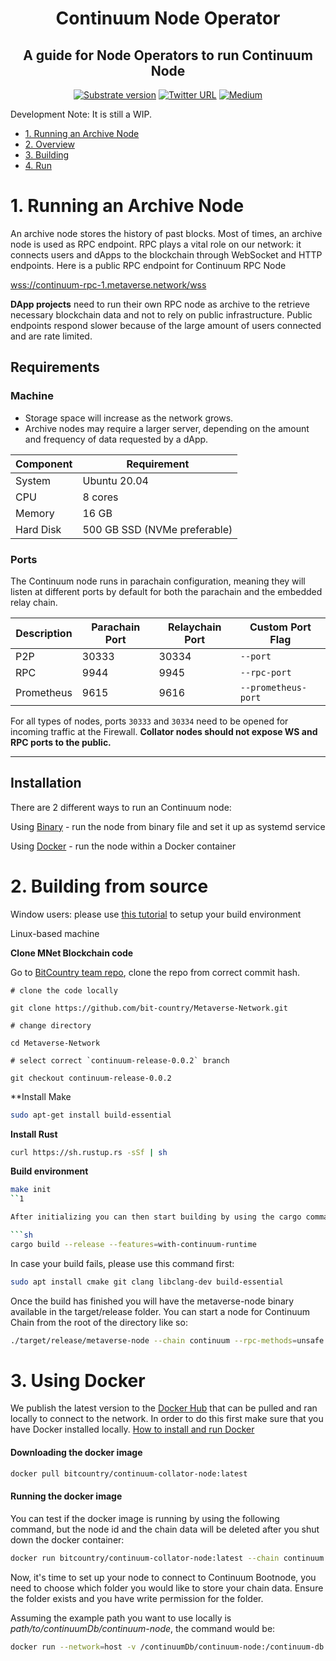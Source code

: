 <div align="center">
<h1>Continuum Node Operator</h1>

## A guide for Node Operators to run Continuum Node

[![Substrate version](https://img.shields.io/badge/Substrate-3.0.0-brightgreen?logo=Parity%20Substrate)](https://substrate.dev/)
[![Twitter URL](https://img.shields.io/twitter/url?style=social&url=https%3A%2F%2Ftwitter.com%2Fbitdotcountry)](https://twitter.com/bitdotcountry)
[![Medium](https://img.shields.io/badge/Medium-Metaverse-brightgreen?logo=medium)](https://medium.com/@metaverse)

</div>

Development Note: It is still a WIP.

<!-- TOC -->

- [1. Running an Archive Node](#1-introduction)
- [2. Overview](#2-overview)
- [3. Building](#3-building)
- [4. Run](#4-run)

<!-- /TOC -->

# 1. Running an Archive Node

An archive node stores the history of past blocks. Most of times, an archive node is used as RPC endpoint. RPC plays a
vital role on our network: it connects users and dApps to the blockchain through WebSocket and HTTP endpoints. Here is a
public RPC endpoint for Continuum RPC Node

[wss://continuum-rpc-1.metaverse.network/wss](wss://continuum-rpc-1.metaverse.network/wss)

**DApp projects** need to run their own RPC node as archive to the retrieve necessary blockchain data and not to rely on
public infrastructure. Public endpoints respond slower because of the large amount of users connected and are rate
limited.

## Requirements

### Machine

- Storage space will increase as the network grows.
- Archive nodes may require a larger server, depending on the amount and frequency of data requested by a dApp.

<Tabs>
<TabItem value="continuum" label="Continuum" default>

| Component | Requirement |
|---|---|
| System | Ubuntu 20.04 |
| CPU | 8 cores |
| Memory | 16 GB |
| Hard Disk | 500 GB SSD (NVMe preferable) |

</TabItem>
</Tabs>

### Ports

The Continuum node runs in parachain configuration, meaning they will listen at different ports by default for both the
parachain and the embedded relay chain.

|Description| Parachain Port | Relaychain Port | Custom Port Flag |
|---|---|---|---|
| P2P | 30333 | 30334 | `--port` |
| RPC | 9944 | 9945 | `--rpc-port` |
| Prometheus | 9615 | 9616 | `--prometheus-port` |

For all types of nodes, ports `30333` and `30334` need to be opened for incoming traffic at the Firewall.
**Collator nodes should not expose WS and RPC ports to the public.**

---

## Installation

There are 2 different ways to run an Continuum node:

Using [Binary](#2-binary) - run the node from binary file and set it up as systemd service

Using [Docker](/docs/build/nodes/archive-node/docker) - run the node within a Docker container

# 2. Building from source

Window users: please use
[this tutorial](https://substrate.dev/docs/en/knowledgebase/getting-started/windows-users)
to setup your build environment

Linux-based machine

**Clone MNet Blockchain code**

Go to [BitCountry team repo](https://github.com/bit-country/Metaverse-Network), clone the repo from correct commit hash.

```git
# clone the code locally

git clone https://github.com/bit-country/Metaverse-Network.git

# change directory

cd Metaverse-Network

# select correct `continuum-release-0.0.2` branch

git checkout continuum-release-0.0.2
```

\*\*Install Make

```bash
sudo apt-get install build-essential
```

**Install Rust**

```bash
curl https://sh.rustup.rs -sSf | sh
```

**Build environment**

````bash
make init
``1

After initializing you can then start building by using the cargo command:

```sh
cargo build --release --features=with-continuum-runtime
````

In case your build fails, please use this command first:

```sh
sudo apt install cmake git clang libclang-dev build-essential
```

Once the build has finished you will have the metaverse-node binary available in the target/release folder. You can
start a node for Continuum Chain from the root of the directory like so:

```sh
./target/release/metaverse-node --chain continuum --rpc-methods=unsafe --rpc-cors=all --ws-external --rpc-external --ws-max-connections=100000 --name continuum-rpc-1  --bootnodes /ip4/34.126.180.57/tcp/30333/p2p/12D3KooWRDYGTk7gyz54qLDi8dcJTjEaPe6qRuvY8wankNyi1zKq  --telemetry-url 'wss://telemetry.polkadot.io/submit/ 0' -- --execution wasm --chain polkadot
```

# 3. Using Docker

We publish the latest version to the
[Docker Hub](https://hub.docker.com/repository/docker/bitcountry/tewai-node/tags?page=1&ordering=last_updated)
that can be pulled and ran locally to connect to the network. In order to do this first make sure that you have Docker
installed locally.
[How to install and run Docker](https://docs.docker.com/engine/install/)

#### Downloading the docker image

```sh
docker pull bitcountry/continuum-collator-node:latest
```

#### Running the docker image

You can test if the docker image is running by using the following command, but the node id and the chain data will be
deleted after you shut down the docker container:

```sh
docker run bitcountry/continuum-collator-node:latest --chain continuum
```

Now, it's time to set up your node to connect to Continuum Bootnode, you need to choose which folder you would like to
store your chain data. Ensure the folder exists and you have write permission for the folder.

Assuming the example path you want to use locally is
_path/to/continuumDb/continuum-node_, the command would be:

```sh
docker run --network=host -v /continuumDb/continuum-node:/continuum-db bitcountry/continuum-collator-node:latest -d /continuum-db --chain continuum --bootnodes /ip4/34.126.180.57/tcp/30333/p2p/12D3KooWRDYGTk7gyz54qLDi8dcJTjEaPe6qRuvY8wankNyi1zKq --telemetry-url 'wss://telemetry.polkadot.io/submit/ 0'  -- --execution wasm --chain polkadot
```
